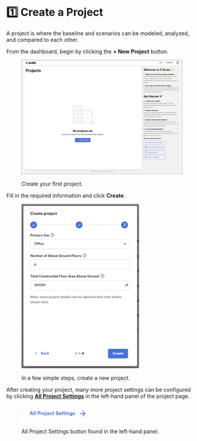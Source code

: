 # 1️⃣ Create a Project

A project is where the baseline and scenarios can be modeled, analyzed, and compared to each other.&#x20;

From the dashboard, begin by clicking the **+ New Project** button.&#x20;

<div align="left">

<figure><img src="../../.gitbook/assets/image (24).png" alt="" width="563"><figcaption><p>Create your first project.</p></figcaption></figure>

</div>

Fill in the required information and click **Create**.

<div align="left">

<figure><img src="../../.gitbook/assets/image (1).png" alt="" width="310"><figcaption><p>In a few simple steps, create a new project. </p></figcaption></figure>

</div>

After creating your project, many more project settings can be configured by clicking [**All Project Settings**](all-project-settings.md) in the left-hand panel of the project page. &#x20;

<div align="left">

<figure><img src="../../.gitbook/assets/image (2).png" alt="" width="184"><figcaption><p>All Project Settings button found in the left-hand panel. </p></figcaption></figure>

</div>
